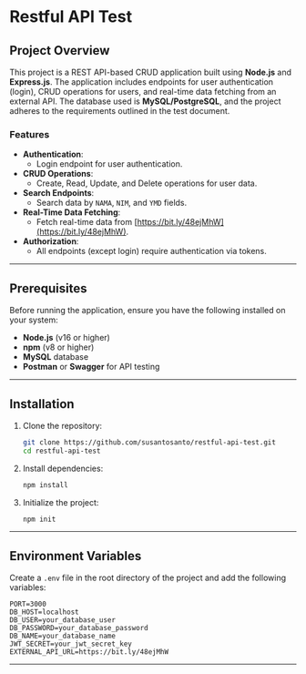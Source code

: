 # Restful API Test

## Project Overview
This project is a REST API-based CRUD application built using **Node.js** and **Express.js**. The application includes endpoints for user authentication (login), CRUD operations for users, and real-time data fetching from an external API. The database used is **MySQL/PostgreSQL**, and the project adheres to the requirements outlined in the test document.

### Features
- **Authentication**:
  - Login endpoint for user authentication.
- **CRUD Operations**:
  - Create, Read, Update, and Delete operations for user data.
- **Search Endpoints**:
  - Search data by `NAMA`, `NIM`, and `YMD` fields.
- **Real-Time Data Fetching**:
  - Fetch real-time data from [https://bit.ly/48ejMhW](https://bit.ly/48ejMhW).
- **Authorization**:
  - All endpoints (except login) require authentication via tokens.

---
## Prerequisites
Before running the application, ensure you have the following installed on your system:
- **Node.js** (v16 or higher)
- **npm** (v8 or higher)
- **MySQL** database
- **Postman** or **Swagger** for API testing

---

## Installation
1. Clone the repository:
   ```bash
   git clone https://github.com/susantosanto/restful-api-test.git
   cd restful-api-test
   ```

2. Install dependencies:
   ```bash
   npm install
   ```

3. Initialize the project:
   ```bash
   npm init
   ```
---

## Environment Variables
Create a `.env` file in the root directory of the project and add the following variables:

```env
PORT=3000
DB_HOST=localhost
DB_USER=your_database_user
DB_PASSWORD=your_database_password
DB_NAME=your_database_name
JWT_SECRET=your_jwt_secret_key
EXTERNAL_API_URL=https://bit.ly/48ejMhW
```

---


